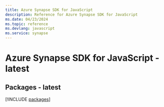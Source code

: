 ```yaml
---
title: Azure Synapse SDK for JavaScript
description: Reference for Azure Synapse SDK for JavaScript
ms.date: 04/23/2024
ms.topic: reference
ms.devlang: javascript
ms.service: synapse
---
```

# Azure Synapse SDK for JavaScript - latest
## Packages - latest
[!INCLUDE [packages](synapse-index.md)]